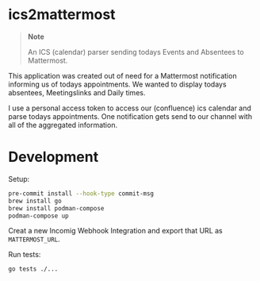 # ics2mattermost
> **Note**
>
> An ICS (calendar) parser sending todays Events and Absentees to Mattermost.

This application was created out of need for a Mattermost notification informing
us of todays appointments.
We wanted to display todays absentees, Meetingslinks and Daily times.

I use a personal access token to access our (confluence) ics calendar and parse
todays appointments. One notification gets send to our channel with all of the
aggregated information.

# Development
Setup:
```bash
pre-commit install --hook-type commit-msg
brew install go
brew install podman-compose
podman-compose up
```
Creat a new Incomig Webhook Integration and export that URL as
`MATTERMOST_URL`.

Run tests:
```bash
go tests ./...
```
